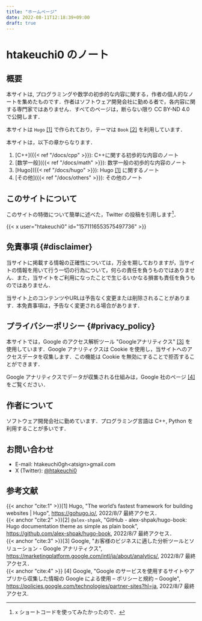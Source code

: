 ```yaml
---
title: "ホームページ"
date: 2022-08-11T12:18:39+09:00
draft: true
---
```


# htakeuchi0 のノート

## 概要

本サイトは,  プログラミングや数学の初歩的な内容に関する，作者の個人的なノートを集めたものです．作者はソフトウェア開発会社に勤める者で，各内容に関する専門家ではありません．すべてのページは，断らない限り CC BY-ND 4.0 で公開します．

本サイトは `Hugo` [[1]](#cite:1) で作られており，テーマは `Book` [[2]](#cite:2) を利用しています．

本サイトは，以下の章からなります．

1. [C++]({{< ref "/docs/cpp" >}}): C++に関する初歩的な内容のノート
2. [数学一般]({{< ref "/docs/math" >}}): 数学一般の初歩的な内容のノート
3. [Hugo]({{< ref "/docs/hugo" >}}): Hugo [[1]](#cite:1) に関するノート
4. [その他]({{< ref "/docs/others" >}}): その他のノート

## このサイトについて

このサイトの特徴について簡単に述べた，Twitter の投稿を引用します[^1]．
[^1]:`x` ショートコードを使ってみたかったので．

{{< x user="htakeuchi0" id="1571116553575497736" >}}

## 免責事項 {#disclaimer}

当サイトに掲載する情報の正確性については，万全を期しておりますが，当サイトの情報を用いて行う一切の行為について，何らの責任を負うものではありません．また，当サイトをご利用になったことで生じるいかなる損害も責任を負うものではありません．

当サイト上のコンテンツやURLは予告なく変更または削除されることがあります．本免責事項は，予告なく変更される場合があります．

## プライバシーポリシー {#privacy_policy}

本サイトでは，Google のアクセス解析ツール "Googleアナリティクス" [[3]](#cite:3) を使用しています．Google アナリティクスは Cookie を使用し，当サイトへのアクセスデータを収集します．この機能は Cookie を無効にすることで拒否することができます．

Google アナリティクスでデータが収集される仕組みは，Google 社のページ [[4]](#cite:4) をご覧ください．

## 作者について

ソフトウェア開発会社に勤めています．プログラミング言語は C++, Python を利用することが多いです．

## お問い合わせ

* E-mail: htakeuchi0gh&lt;atsign&gt;gmail.com
* X (Twitter): [@htakeuchi0](https://x.com/htakeuchi0)

## 参考文献

{{< anchor "cite:1" >}}[1] Hugo, "The world’s fastest framework for building websites | Hugo", https://gohugo.io/, 2022/8/7 最終アクセス．    
{{< anchor "cite:2" >}}[2] `@alex-shpak`, "GitHub - alex-shpak/hugo-book: Hugo documentation theme as simple as plain book", https://github.com/alex-shpak/hugo-book, 2022/8/7 最終アクセス．     
{{< anchor "cite:3" >}}[3] Google, "お客様のビジネスに適した分析ツールとソリューション - Google アナリティクス", https://marketingplatform.google.com/intl/ja/about/analytics/, 2022/8/7 最終アクセス．    
{{< anchor "cite:4" >}}
[4] Google, "Google のサービスを使用するサイトやアプリから収集した情報の Google による使用 – ポリシーと規約 – Google", https://policies.google.com/technologies/partner-sites?hl=ja, 2022/8/7 最終アクセス.



